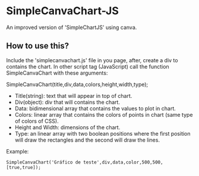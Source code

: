# SimpleCanvaChart-JS
An improved version of 'SimpleChartJS' using canva.

## How to use this?

Include the 'simplecanvachart.js' file in you page, after, create a div to contains the chart. In other script tag (JavaScript) call the function SimpleCanvaChart with these arguments:

SimpleCanvaChart(title,div,data,colors,height,width,type);
- Title(string): text that will appear in top of chart.
- Div(object): div that will contains the chart.
- Data: bidimensional array that contains the values to plot in chart.
- Colors: linear array that contains the colors of points in chart (same type of colors of CSS).
- Height and Width: dimensions of the chart.
- Type: an linear array with two boolean positions where the first position will draw the rectangles and the second will draw the lines.

Example:
```
SimpleCanvaChart('Gráfico de teste',div,data,color,500,500,[true,true]);
```
